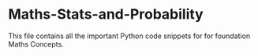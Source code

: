 # Maths-Stats-and-Probability

This file contains all the important Python code snippets for for foundation Maths Concepts.
